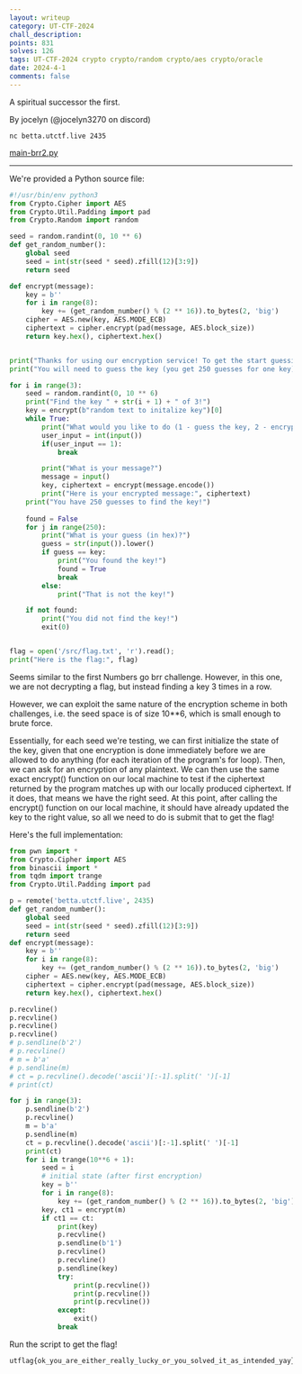 ```yaml
---
layout: writeup
category: UT-CTF-2024
chall_description:
points: 831
solves: 126
tags: UT-CTF-2024 crypto crypto/random crypto/aes crypto/oracle
date: 2024-4-1
comments: false
---
```


A spiritual successor the first.

By jocelyn (@jocelyn3270 on discord)

`nc betta.utctf.live 2435`

[main-brr2.py](https://github.com/Nightxade/ctf-writeups/blob/master/assets/CTFs/UT-CTF-2024/main-brr2.py)  

---

We're provided a Python source file:  

```py
#!/usr/bin/env python3
from Crypto.Cipher import AES
from Crypto.Util.Padding import pad
from Crypto.Random import random

seed = random.randint(0, 10 ** 6)
def get_random_number():
    global seed 
    seed = int(str(seed * seed).zfill(12)[3:9])
    return seed

def encrypt(message):
    key = b''
    for i in range(8):
        key += (get_random_number() % (2 ** 16)).to_bytes(2, 'big')
    cipher = AES.new(key, AES.MODE_ECB)
    ciphertext = cipher.encrypt(pad(message, AES.block_size))
    return key.hex(), ciphertext.hex()


print("Thanks for using our encryption service! To get the start guessing, type 1. To encrypt a message, type 2.")
print("You will need to guess the key (you get 250 guesses for one key). You will do this 3 times!")

for i in range(3):
    seed = random.randint(0, 10 ** 6)
    print("Find the key " + str(i + 1) + " of 3!")
    key = encrypt(b"random text to initalize key")[0]
    while True:
        print("What would you like to do (1 - guess the key, 2 - encrypt a message)?")
        user_input = int(input())
        if(user_input == 1):
            break

        print("What is your message?")
        message = input()
        key, ciphertext = encrypt(message.encode())
        print("Here is your encrypted message:", ciphertext)
    print("You have 250 guesses to find the key!")
    
    found = False
    for j in range(250):
        print("What is your guess (in hex)?")
        guess = str(input()).lower()
        if guess == key:
            print("You found the key!")
            found = True
            break
        else:
            print("That is not the key!")

    if not found:
        print("You did not find the key!")
        exit(0)


flag = open('/src/flag.txt', 'r').read();
print("Here is the flag:", flag)
```

Seems similar to the first Numbers go brr challenge. However, in this one, we are not decrypting a flag, but instead finding a key 3 times in a row.  

However, we can exploit the same nature of the encryption scheme in both challenges, i.e. the seed space is of size 10**6, which is small enough to brute force.  

Essentially, for each seed we're testing, we can first initialize the state of the key, given that one encryption is done immediately before we are allowed to do anything (for each iteration of the program's for loop). Then, we can ask for an encryption of any plaintext. We can then use the same exact encrypt() function on our local machine to test if the ciphertext returned by the program matches up with our locally produced ciphertext. If it does, that means we have the right seed. At this point, after calling the encrypt() function on our local machine, it should have already updated the key to the right value, so all we need to do is submit that to get the flag!  

Here's the full implementation:  

```py
from pwn import *
from Crypto.Cipher import AES
from binascii import *
from tqdm import trange
from Crypto.Util.Padding import pad

p = remote('betta.utctf.live', 2435)
def get_random_number():
    global seed 
    seed = int(str(seed * seed).zfill(12)[3:9])
    return seed
def encrypt(message):
    key = b''
    for i in range(8):
        key += (get_random_number() % (2 ** 16)).to_bytes(2, 'big')
    cipher = AES.new(key, AES.MODE_ECB)
    ciphertext = cipher.encrypt(pad(message, AES.block_size))
    return key.hex(), ciphertext.hex()

p.recvline()
p.recvline()
p.recvline()
p.recvline()
# p.sendline(b'2')
# p.recvline()
# m = b'a'
# p.sendline(m)
# ct = p.recvline().decode('ascii')[:-1].split(' ')[-1]
# print(ct)

for j in range(3):
    p.sendline(b'2')
    p.recvline()
    m = b'a'
    p.sendline(m)
    ct = p.recvline().decode('ascii')[:-1].split(' ')[-1]
    print(ct)
    for i in trange(10**6 + 1):
        seed = i
        # initial state (after first encryption)
        key = b''
        for i in range(8):
            key += (get_random_number() % (2 ** 16)).to_bytes(2, 'big')
        key, ct1 = encrypt(m)
        if ct1 == ct:
            print(key)
            p.recvline()
            p.sendline(b'1')
            p.recvline()
            p.recvline()
            p.sendline(key)
            try:
                print(p.recvline())
                print(p.recvline())
                print(p.recvline())
            except:
                exit()
            break
```

Run the script to get the flag!  

    utflag{ok_you_are_either_really_lucky_or_you_solved_it_as_intended_yay}